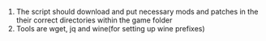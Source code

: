 1. The script should download and put necessary mods and patches in the their correct directories within the game folder
2. Tools are wget, jq and wine(for setting up wine prefixes)
